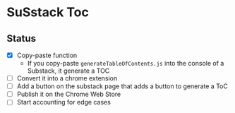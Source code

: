 # SuSstack Toc

## Status

- [x] Copy-paste function
  - If you copy-paste `generateTableOfContents.js` into the console of a Substack, it generate a TOC
- [ ] Convert it into a chrome extension
- [ ] Add a button on the substack page that adds a button to generate a ToC
- [ ] Publish it on the Chrome Web Store
- [ ] Start accounting for edge cases
